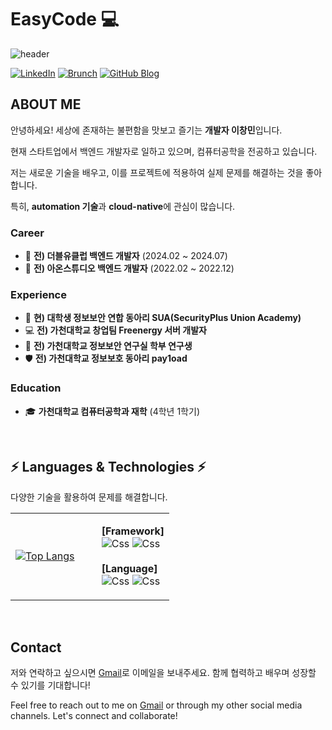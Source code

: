 # EasyCode 💻

![header](https://capsule-render.vercel.app/api?type=waving&color=gradient&height=200&section=header&text=EeeasyCode&fontSize=70)


[![LinkedIn](https://img.shields.io/badge/-LinkedIn-blue?style=flat-square&logo=Linkedin&logoColor=white&link=https://www.linkedin.com/in/창민-이-5300842a6/)](https://www.linkedin.com/in/창민-이-5300842a6/)
[![Brunch](https://img.shields.io/badge/-Brunch-black?style=flat-square&logo=brunch&logoColor=white&link=https://brunch.co.kr/@@312b5fefb78e448)](https://brunch.co.kr/@312b5fefb78e448)
[![GitHub Blog](https://img.shields.io/badge/-GitHub%20Blog-181717?style=flat-square&logo=github&logoColor=white&link=https://yourusername.github.io/)](https://EeeasyCode.github.io/)

## ABOUT ME

안녕하세요! 세상에 존재하는 불편함을 맛보고 즐기는 **개발자 이창민**입니다. 

현재 스타트업에서 백엔드 개발자로 일하고 있으며, 컴퓨터공학을 전공하고 있습니다.

저는 새로운 기술을 배우고, 이를 프로젝트에 적용하여 실제 문제를 해결하는 것을 좋아합니다. 

특히, **automation 기술**과 **cloud-native**에 관심이 많습니다.

### Career
- 💼 **전) 더블유클럽 백엔드 개발자** (2024.02 ~ 2024.07)
- 🏢 **전) 아온스튜디오 백엔드 개발자** (2022.02 ~ 2022.12)

### Experience
- 🔐 **현) 대학생 정보보안 연합 동아리 SUA(SecurityPlus Union Academy)**
- 💻 **전) 가천대학교 창업팀 Freenergy 서버 개발자**
- 🏫 **전) 가천대학교 정보보안 연구실 학부 연구생**
- 🛡️ **전) 가천대학교 정보보호 동아리 pay1oad**

### Education
- 🎓 **가천대학교 컴퓨터공학과 재학** (4학년 1학기)

<br>

## ⚡️ Languages & Technologies ⚡️
다양한 기술을 활용하여 문제를 해결합니다.
<table>
  <tr>
    <td>
      <a href="https://github.com/eeeasycode">
        <img src="https://github-readme-stats.vercel.app/api/top-langs/?username=eeeasycode&hide=HTML,css,Python,c%2B%2B&layout=compact&theme=tokyonight" alt="Top Langs" />
      </a>
    </td>
    <td>
      <ul>
        <Strong> [Framework] </Strong> <br> <img alt="Css" src ="https://img.shields.io/badge/NestJS-E0234E.svg?&style=for-the-badge&logo=NestJS&logoColor=white"/> <img alt="Css" src ="https://img.shields.io/badge/SpringBoot-6DB33F?&style=for-the-badge&logo=SpringBoot&logoColor=white"/>
        <br><br>
        <Strong> [Language] </Strong> <br> <img alt="Css" src ="https://img.shields.io/badge/Typescript-3178C6.svg?&style=for-the-badge&logo=Typescript&logoColor=white"/> <img alt="Css" src ="https://img.shields.io/badge/Kotlin-7F52FF.svg?&style=for-the-badge&logo=Kotlin&logoColor=white"/>
      </ul>
    </td>
  </tr>
</table>

<br>

## Contact

저와 연락하고 싶으시면 [Gmail](mailto:your-email@gmail.com)로 이메일을 보내주세요. 함께 협력하고 배우며 성장할 수 있기를 기대합니다!

Feel free to reach out to me on [Gmail](mailto:your-email@gmail.com) or through my other social media channels. Let's connect and collaborate!
